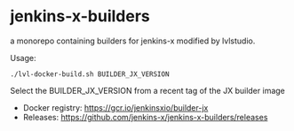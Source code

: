 # jenkins-x-builders

a monorepo containing builders for jenkins-x modified by lvlstudio.

Usage:
```
./lvl-docker-build.sh BUILDER_JX_VERSION
```

Select the BUILDER_JX_VERSION from a recent tag of the JX builder image
- Docker registry: https://gcr.io/jenkinsxio/builder-jx
- Releases: https://github.com/jenkins-x/jenkins-x-builders/releases
